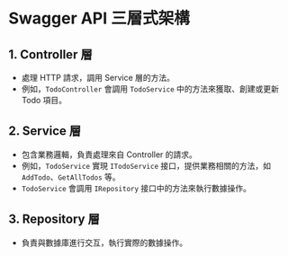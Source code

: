 # Swagger API 三層式架構

## 1. Controller 層
- 處理 HTTP 請求，調用 Service 層的方法。
- 例如，`TodoController` 會調用 `TodoService` 中的方法來獲取、創建或更新 Todo 項目。

## 2. Service 層
- 包含業務邏輯，負責處理來自 Controller 的請求。
- 例如，`TodoService` 實現 `ITodoService` 接口，提供業務相關的方法，如 `AddTodo`、`GetAllTodos` 等。
- `TodoService` 會調用 `IRepository` 接口中的方法來執行數據操作。

## 3. Repository 層
- 負責與數據庫進行交互，執行實際的數據操作。